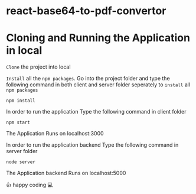 # react-base64-to-pdf-convertor




# Cloning and Running the Application in local
`Clone` the project into local

`Install` all the `npm packages`. Go into the project folder and type the following command in both client and server folder seperately to `install` all `npm packages`

```
npm install                                                                    
```

In order to run the application Type the following command in client folder

```
npm start  
```

The Application Runs on localhost:3000

In order to run the application backend Type the following command in server folder

```
node server
```

The Application backend Runs on localhost:5000

:+1: happy coding :computer:
